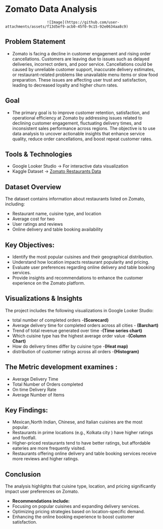 # Zomato Data Analysis
                       ![Image](https://github.com/user-attachments/assets/f13d5ef9-acb0-45f0-9c15-92e0634aa8c9)
  ## Problem Statement
- Zomato is facing a decline in customer engagement and  rising order cancellations. Customers are leaving due to  issues such as delayed deliveries, incorrect orders, and poor service.  Cancellations could be caused by unreliable customer support, inaccurate delivery estimates, or restaurant-related problems like unavailable menu items or slow food preparation. These 
issues are affecting user trust and satisfaction, leading to decreased loyalty and higher churn rates.

 ##  Goal
- The primary goal is to improve customer retention, satisfaction, and operational efficiency at Zomato by addressing issues related to declining customer engagement, fluctuating delivery times, and inconsistent sales performance across regions. The objective is to use data analysis to uncover actionable insights that enhance service quality, reduce order cancellations, and boost repeat customer rates.
        
 ## Tools & Technologies
 - Google Looker Studio → For interactive data visualization
 -  Kaggle Dataset → [Zomato Restaurants Data](https://www.kaggle.com/datasets/shrutimehta/zomato-restaurants-data)

  ## Dataset Overview
  The dataset contains information about restaurants listed on Zomato, including:
- Restaurant name, cuisine type, and location
- Average cost for two
- User ratings and reviews
- Online delivery and table booking availability

 ## Key Objectives:
- Identify the most popular cuisines and their geographical distribution.
- Understand how location impacts restaurant popularity and pricing.
- Evaluate user preferences regarding online delivery and table booking services.
- Provide insights and recommendations to enhance the customer experience on the Zomato platform.

 ## Visualizations & Insights
 The project includes the following visualizations in Google Looker Studio:
- total number of completed orders -**(Scorecard)**
- Average delivery time for completed  orders across all cities - **(Barchart)**
- Trend of total revenue generated over time -**(Time series chart)**
- Which cuisine type has the highest average order value -**(Column Chart)**
- How do delivery times differ by cuisine type -**(Heat map)**
- distribution of customer ratings across all orders -**(Histogram)**

## The Metric  development examines :
- Average Delivery Time
- Total Number of Orders completed
- On time Delivery Rate
- Average Number of Items

## Key Findings:
 - Mexican,North Indian, Chinese, and Italian cuisines are the most popular.
 - Restaurants in prime locations (e.g., Kolkata city ) have higher ratings and footfall.
 - Higher-priced restaurants tend to have better ratings, but affordable eateries are more frequently visited.
 - Restaurants offering online delivery and table booking services receive more reviews and higher ratings.

## Conclusion
The analysis highlights that cuisine type, location, and pricing significantly impact user preferences on Zomato.
  - **Recommendations include:**
  - Focusing on popular cuisines and expanding delivery services.
  - Optimizing pricing strategies based on location-specific demand.
  - Enhancing the online booking experience to boost customer satisfaction.
